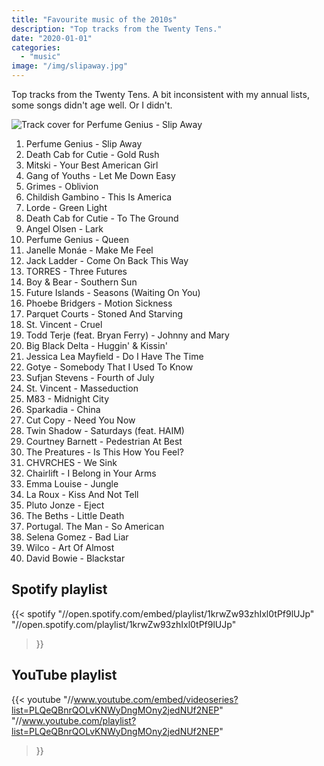 ```yaml
---
title: "Favourite music of the 2010s"
description: "Top tracks from the Twenty Tens."
date: "2020-01-01"
categories: 
  - "music"
image: "/img/slipaway.jpg"
---
```


Top tracks from the Twenty Tens. A bit inconsistent with my annual lists, some songs didn't age well. Or I didn't.

![Track cover for Perfume Genius - Slip Away](/img/slipaway.jpg "'If you never see 'em coming, you'll never have to hide'")

1. Perfume Genius - Slip Away
2. Death Cab for Cutie - Gold Rush
3. Mitski - Your Best American Girl
4. Gang of Youths - Let Me Down Easy
5. Grimes - Oblivion
6. Childish Gambino - This Is America
7. Lorde - Green Light
8. Death Cab for Cutie - To The Ground
9. Angel Olsen - Lark
10. Perfume Genius - Queen
11. Janelle Monáe - Make Me Feel
12. Jack Ladder - Come On Back This Way
13. TORRES - Three Futures
14. Boy & Bear - Southern Sun
15. Future Islands - Seasons (Waiting On You)
16. Phoebe Bridgers - Motion Sickness
17. Parquet Courts - Stoned And Starving
18. St. Vincent - Cruel
19. Todd Terje (feat. Bryan Ferry) - Johnny and Mary
20. Big Black Delta - Huggin' & Kissin'
21. Jessica Lea Mayfield - Do I Have The Time
22. Gotye - Somebody That I Used To Know
23. Sufjan Stevens - Fourth of July
24. St. Vincent - Masseduction
25. M83 - Midnight City
26. Sparkadia - China
27. Cut Copy - Need You Now
28. Twin Shadow - Saturdays (feat. HAIM)
29. Courtney Barnett - Pedestrian At Best
30. The Preatures - Is This How You Feel?
31. CHVRCHES - We Sink
32. Chairlift - I Belong in Your Arms
33. Emma Louise - Jungle
34. La Roux - Kiss And Not Tell
35. Pluto Jonze - Eject
36. The Beths - Little Death
37. Portugal. The Man - So American
38. Selena Gomez - Bad Liar
39. Wilco - Art Of Almost
40. David Bowie - Blackstar

## Spotify playlist
{{< spotify
  "//open.spotify.com/embed/playlist/1krwZw93zhIxl0tPf9lUJp"
  "//open.spotify.com/playlist/1krwZw93zhIxl0tPf9lUJp"
>}}

## YouTube playlist
{{< youtube
  "//www.youtube.com/embed/videoseries?list=PLQeQBnrQOLvKNWyDngMOny2jedNUf2NEP"
  "//www.youtube.com/playlist?list=PLQeQBnrQOLvKNWyDngMOny2jedNUf2NEP"
>}}